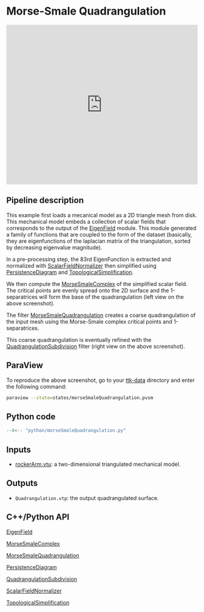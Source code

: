 # Morse-Smale Quadrangulation

<!--[![Morse-Smale Quadrangulation example video tutorial](https://topology-tool-kit.github.io/img/gallery/morseSmaleQuadrangulation.jpg)](https://www.youtube.com/watch?v=eNW8l5PlgpU)-->

<iframe width="100%" height="420"
src="https://www.youtube.com/embed/eNW8l5PlgpU" frameborder="0"
allowfullscreen></iframe>

## Pipeline description

This example first loads a mecanical model as a 2D triangle mesh from
disk. This mechanical model embeds a collection of scalar fields that
corresponds to the output of the
[EigenField](https://topology-tool-kit.github.io/doc/html/classttkEigenField.html)
module. This module generated a family of functions that are coupled
to the form of the dataset (basically, they are eigenfunctions of the
laplacian matrix of the triangulation, sorted by decreasing eigenvalue
magnitude).

In a pre-processing step, the 83rd EigenFunction is extracted and
normalized with
[ScalarFieldNormalizer](https://topology-tool-kit.github.io/doc/html/classttkScalarFieldNormalizer.html)
then simplified using
[PersistenceDiagram](https://topology-tool-kit.github.io/doc/html/classttkPersistenceDiagram.html)
and
[TopologicalSimplification](https://topology-tool-kit.github.io/doc/html/classttkTopologicalSimplification.html).

We then compute the
[MorseSmaleComplex](https://topology-tool-kit.github.io/doc/html/classttkMorseSmaleComplex.html)
of the simplified scalar field. The critical points are evenly spread
onto the 2D surface and the 1-separatrices will form the base of the
quadrangulation (left view on the above screenshot).

The filter
[MorseSmaleQuadrangulation](https://topology-tool-kit.github.io/doc/html/classttkMorseSmaleQuadrangulation.html)
creates a coarse quadrangulation of the input mesh using the
Morse-Smale complex critical points and 1-separatrices.

This coarse quadrangulation is eventually refined with the
[QuadrangulationSubdivision](https://topology-tool-kit.github.io/doc/html/classttkQuadrangulationSubdivision.html)
filter (right view on the above screenshot).

## ParaView
To reproduce the above screenshot, go to your [ttk-data](https://github.com/topology-tool-kit/ttk-data) directory and enter the following command:
``` bash
paraview --state=states/morseSmaleQuadrangulation.pvsm
```

## Python code

``` python  linenums="1"
--8<-- "python/morseSmaleQuadrangulation.py"
```

## Inputs
- [rockerArm.vtu](https://github.com/topology-tool-kit/ttk-data/raw/dev/rockerArm.vtu): a two-dimensional triangulated mechanical model.

## Outputs
- `Quadrangulation.vtp`: the output quadrangulated surface.


## C++/Python API

[EigenField](https://topology-tool-kit.github.io/doc/html/classttkEigenField.html)

[MorseSmaleComplex](https://topology-tool-kit.github.io/doc/html/classttkMorseSmaleComplex.html)

[MorseSmaleQuadrangulation](https://topology-tool-kit.github.io/doc/html/classttkMorseSmaleQuadrangulation.html)

[PersistenceDiagram](https://topology-tool-kit.github.io/doc/html/classttkPersistenceDiagram.html)

[QuadrangulationSubdivision](https://topology-tool-kit.github.io/doc/html/classttkQuadrangulationSubdivision.html)

[ScalarFieldNormalizer](https://topology-tool-kit.github.io/doc/html/classttkScalarFieldNormalizer.html)

[TopologicalSimplification](https://topology-tool-kit.github.io/doc/html/classttkTopologicalSimplification.html)

